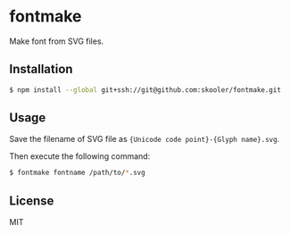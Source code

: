 # fontmake

Make font from SVG files.

## Installation

```bash
$ npm install --global git+ssh://git@github.com:skooler/fontmake.git
```

## Usage

Save the filename of SVG file as `{Unicode code point}-{Glyph name}.svg`.

Then execute the following command:

```bash
$ fontmake fontname /path/to/*.svg
```

## License

MIT
